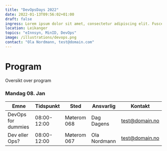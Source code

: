 ```yaml
---
title: "DevOpsDays 2022"
date: 2022-01-13T09:56:02+01:00
draft: false
ingress: Lorem ipsum dolor sit amet, consectetur adipiscing elit. Fusce at viverra dui. Aenean gravida vel justo in euismod. Donec sed erat eu nunc semper gravida at elementum leo.
location: Leikanger
topics: "eInnsyn, MinID, DevOps"
image: /illustrations/devops.png
contact: "Ola Nordmann, test@domain.com"
---
```


# Program
Oversikt over program

### Mandag 08. Jan

| Emne   | Tidspunkt   | Sted        | Ansvarlig    | Kontakt        |
|-------------|--------|-------------|--------------|----------------|
| DevOps for dummies | 08:00-12:00 | Møterom 068 | Dag Dagens   | test@domain.no |
| Dev eller Ops? | 08:00-12:00    | Møterom 067 | Ola Nordmann | test@domain.no |